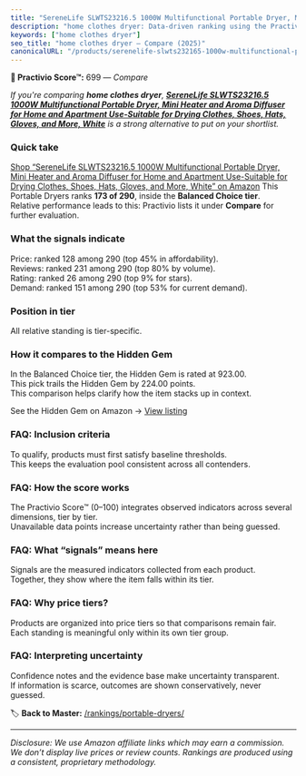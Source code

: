 ```yaml
---
title: "SereneLife SLWTS23216.5 1000W Multifunctional Portable Dryer, Mini Heater and Aroma Diffuser for Home and Apartment Use-Suitable for Drying Clothes, Shoes, Hats, Gloves, and More, White"
description: "home clothes dryer: Data-driven ranking using the Practivio Score™. Positioned by quality, value, demand, findability, momentum."
keywords: ["home clothes dryer"]
seo_title: "home clothes dryer — Compare (2025)"
canonicalURL: "/products/serenelife-slwts232165-1000w-multifunctional-portable-dryer-mini-heater-and-aroma-diffuser-for-home-and-apartment-use-suitable-for-drying-clothes-shoes-hats-gloves-and-more-white-B0FCGWZH14/"
---
```


**🛒 Practivio Score™:** 699 — _Compare_


*If you're comparing **home clothes dryer**, **[SereneLife SLWTS23216.5 1000W Multifunctional Portable Dryer, Mini Heater and Aroma Diffuser for Home and Apartment Use-Suitable for Drying Clothes, Shoes, Hats, Gloves, and More, White](https://www.amazon.com/dp/B0FCGWZH14?tag=practivio-20)** is a strong alternative to put on your shortlist.*
### Quick take
[Shop “SereneLife SLWTS23216.5 1000W Multifunctional Portable Dryer, Mini Heater and Aroma Diffuser for Home and Apartment Use-Suitable for Drying Clothes, Shoes, Hats, Gloves, and More, White” on Amazon](https://www.amazon.com/dp/B0FCGWZH14?tag=practivio-20)
This Portable Dryers ranks **173 of 290**, inside the **Balanced Choice tier**.  
Relative performance leads to this: Practivio lists it under **Compare** for further evaluation.

### What the signals indicate
Price: ranked 128 among 290 (top 45% in affordability).  
Reviews: ranked 231 among 290 (top 80% by volume).  
Rating: ranked 26 among 290 (top 9% for stars).  
Demand: ranked 151 among 290 (top 53% for current demand).

### Position in tier
All relative standing is tier-specific.

### How it compares to the Hidden Gem
In the Balanced Choice tier, the Hidden Gem is rated at 923.00.  
This pick trails the Hidden Gem by 224.00 points.  
This comparison helps clarify how the item stacks up in context.  

See the Hidden Gem on Amazon → [View listing](https://www.amazon.com/dp/B00Q4X2FSM?tag=practivio-20)

### FAQ: Inclusion criteria
To qualify, products must first satisfy baseline thresholds.  
This keeps the evaluation pool consistent across all contenders.

### FAQ: How the score works
The Practivio Score™ (0–100) integrates observed indicators across several dimensions, tier by tier.  
Unavailable data points increase uncertainty rather than being guessed.

### FAQ: What “signals” means here
Signals are the measured indicators collected from each product.  
Together, they show where the item falls within its tier.

### FAQ: Why price tiers?
Products are organized into price tiers so that comparisons remain fair.  
Each standing is meaningful only within its own tier group.

### FAQ: Interpreting uncertainty
Confidence notes and the evidence base make uncertainty transparent.  
If information is scarce, outcomes are shown conservatively, never guessed.

<!-- Missing template for Compare/CompareWithinPriceClass -->


🏷️ **Back to Master:** [/rankings/portable-dryers/](/rankings/portable-dryers/)

---
_Disclosure: We use Amazon affiliate links which may earn a commission. We don’t display live prices or review counts. Rankings are produced using a consistent, proprietary methodology._
